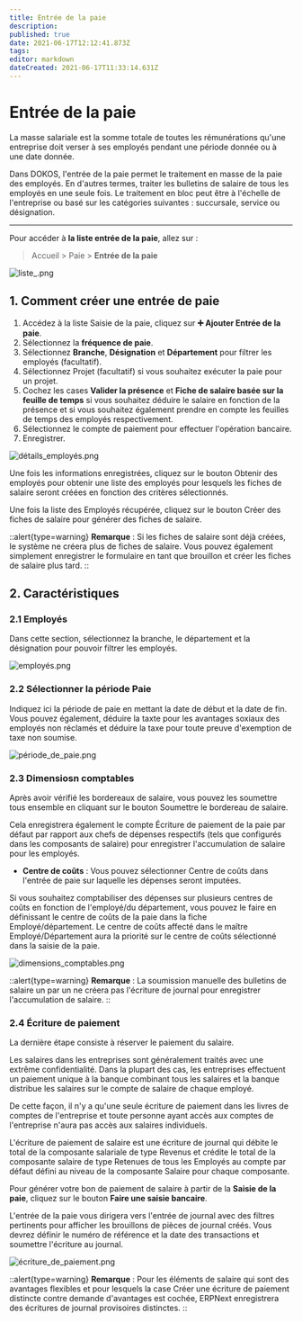```yaml
---
title: Entrée de la paie
description: 
published: true
date: 2021-06-17T12:12:41.873Z
tags: 
editor: markdown
dateCreated: 2021-06-17T11:33:14.631Z
---
```


# Entrée de la paie

La masse salariale est la somme totale de toutes les rémunérations qu'une entreprise doit verser à ses employés pendant une période donnée ou à une date donnée.

Dans DOKOS, l'entrée de la paie permet le traitement en masse de la paie des employés. En d'autres termes, traiter les bulletins de salaire de tous les employés en une seule fois. Le traitement en bloc peut être à l'échelle de l'entreprise ou basé sur les catégories suivantes : succursale, service ou désignation.

---

Pour accéder à **la liste entrée de la paie**, allez sur :

> Accueil > Paie > **Entrée de la paie**

![liste_.png](/payroll/payroll-entry/liste_.png)

## 1. Comment créer une entrée de paie

1. Accédez à la liste Saisie de la paie, cliquez sur **:heavy_plus_sign: Ajouter Entrée de la paie**.
2. Sélectionnez la **fréquence de paie**.
3. Sélectionnez **Branche**, **Désignation** et **Département** pour filtrer les employés (facultatif).
4. Sélectionnez Projet (facultatif) si vous souhaitez exécuter la paie pour un projet.
5. Cochez les cases **Valider la présence** et **Fiche de salaire basée sur la feuille de temps** si vous souhaitez déduire le salaire en fonction de la présence et si vous souhaitez également prendre en compte les feuilles de temps des employés respectivement.
6. Sélectionnez le compte de paiement pour effectuer l'opération bancaire.
7. Enregistrer.

![détails_employés.png](/payroll/payroll-entry/détails_employés.png)

Une fois les informations enregistrées, cliquez sur le bouton Obtenir des employés pour obtenir une liste des employés pour lesquels les fiches de salaire seront créées en fonction des critères sélectionnés.

Une fois la liste des Employés récupérée, cliquez sur le bouton Créer des fiches de salaire pour générer des fiches de salaire.

::alert{type=warning}
**Remarque** : Si les fiches de salaire sont déjà créées, le système ne créera plus de fiches de salaire. Vous pouvez également simplement enregistrer le formulaire en tant que brouillon et créer les fiches de salaire plus tard.
::

## 2. Caractéristiques

### 2.1 Employés

Dans cette section, sélectionnez la branche, le département et la désignation pour pouvoir filtrer les employés.

![employés.png](/payroll/payroll-entry/employés.png)

### 2.2 Sélectionner la période Paie

Indiquez ici la période de paie en mettant la date de début et la date de fin. Vous pouvez également, déduire la taxte pour les avantages soxiaux des employés non réclamés et déduire la taxe pour toute preuve d'exemption de taxe non soumise.

![période_de_paie.png](/payroll/payroll-entry/période_de_paie.png)

### 2.3 Dimensiosn comptables

Après avoir vérifié les bordereaux de salaire, vous pouvez les soumettre tous ensemble en cliquant sur le bouton Soumettre le bordereau de salaire.

Cela enregistrera également le compte Écriture de paiement de la paie par défaut par rapport aux chefs de dépenses respectifs (tels que configurés dans les composants de salaire) pour enregistrer l'accumulation de salaire pour les employés.

- **Centre de coûts** : Vous pouvez sélectionner Centre de coûts dans l'entrée de paie sur laquelle les dépenses seront imputées.

Si vous souhaitez comptabiliser des dépenses sur plusieurs centres de coûts en fonction de l'employé/du département, vous pouvez le faire en définissant le centre de coûts de la paie dans la fiche Employé/département. Le centre de coûts affecté dans le maître Employé/Département aura la priorité sur le centre de coûts sélectionné dans la saisie de la paie.

![dimensions_comptables.png](/payroll/payroll-entry/dimensions_comptables.png)

::alert{type=warning}
**Remarque** : La soumission manuelle des bulletins de salaire un par un ne créera pas l'écriture de journal pour enregistrer l'accumulation de salaire.
::

### 2.4 Écriture de paiement

La dernière étape consiste à réserver le paiement du salaire.

Les salaires dans les entreprises sont généralement traités avec une extrême confidentialité. Dans la plupart des cas, les entreprises effectuent un paiement unique à la banque combinant tous les salaires et la banque distribue les salaires sur le compte de salaire de chaque employé.

De cette façon, il n'y a qu'une seule écriture de paiement dans les livres de comptes de l'entreprise et toute personne ayant accès aux comptes de l'entreprise n'aura pas accès aux salaires individuels.

L'écriture de paiement de salaire est une écriture de journal qui débite le total de la composante salariale de type Revenus et crédite le total de la composante salaire de type Retenues de tous les Employés au compte par défaut défini au niveau de la composante Salaire pour chaque composante.

Pour générer votre bon de paiement de salaire à partir de la **Saisie de la paie**, cliquez sur le bouton **Faire une saisie bancaire**.

L'entrée de la paie vous dirigera vers l'entrée de journal avec des filtres pertinents pour afficher les brouillons de pièces de journal créés. Vous devrez définir le numéro de référence et la date des transactions et soumettre l'écriture au journal.

![écriture_de_paiement.png](/payroll/payroll-entry/écriture_de_paiement.png)

::alert{type=warning}
**Remarque** : Pour les éléments de salaire qui sont des avantages flexibles et pour lesquels la case Créer une écriture de paiement distincte contre demande d'avantages est cochée, ERPNext enregistrera des écritures de journal provisoires distinctes.
::
